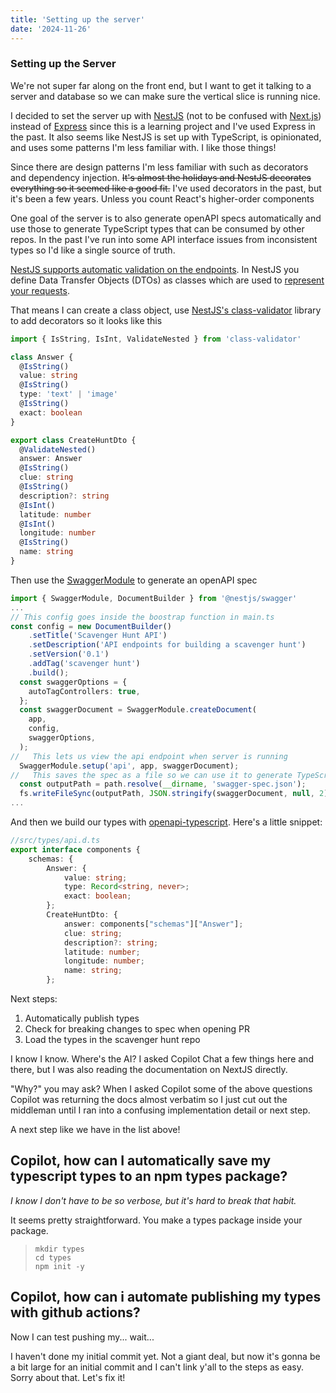 ```yaml
---
title: 'Setting up the server'
date: '2024-11-26'
---
```


### Setting up the Server

We're not super far along on the front end, but I want to get it talking to a server and database so we can make sure the vertical slice is running nice.

I decided to set the server up with [NestJS](https://nestjs.com/) (not to be confused with [Next.js](https://nextjs.org/)) instead of [Express](https://expressjs.com/) since this is a learning project and I've used Express in the past. It also seems like NestJS is set up with TypeScript, is opinionated, and uses some patterns I'm less familiar with. I like those things!

Since there are design patterns I'm less familiar with such as decorators and dependency injection. ~~It's almost the holidays and NestJS decorates everything so it seemed like a good fit.~~ I've used decorators in the past, but it's been a few years. Unless you count React's higher-order components

One goal of the server is to also generate openAPI specs automatically and use those to generate TypeScript types that can be consumed by other repos. In the past I've run into some API interface issues from inconsistent types so I'd like a single source of truth.

[NestJS supports automatic validation on the endpoints](https://docs.nestjs.com/techniques/validation#using-the-built-in-validationpipe). In NestJS you define Data Transfer Objects (DTOs) as classes which are used to [represent your requests](https://docs.nestjs.com/controllers#request-payloads).

That means I can create a class object, use [NestJS's class-validator](https://docs.nestjs.com/pipes#class-validator) library to add decorators so it looks like this

```typescript
import { IsString, IsInt, ValidateNested } from 'class-validator'

class Answer {
  @IsString()
  value: string
  @IsString()
  type: 'text' | 'image'
  @IsString()
  exact: boolean
}

export class CreateHuntDto {
  @ValidateNested()
  answer: Answer
  @IsString()
  clue: string
  @IsString()
  description?: string
  @IsInt()
  latitude: number
  @IsInt()
  longitude: number
  @IsString()
  name: string
}
```

Then use the [SwaggerModule](https://docs.nestjs.com/openapi/types-and-parameters) to generate an openAPI spec

```typescript
import { SwaggerModule, DocumentBuilder } from '@nestjs/swagger'
...
// This config goes inside the boostrap function in main.ts
const config = new DocumentBuilder()
    .setTitle('Scavenger Hunt API')
    .setDescription('API endpoints for building a scavenger hunt')
    .setVersion('0.1')
    .addTag('scavenger hunt')
    .build();
  const swaggerOptions = {
    autoTagControllers: true,
  };
  const swaggerDocument = SwaggerModule.createDocument(
    app,
    config,
    swaggerOptions,
  );
//   This lets us view the api endpoint when server is running
  SwaggerModule.setup('api', app, swaggerDocument);
//   This saves the spec as a file so we can use it to generate TypeScript next!
  const outputPath = path.resolve(__dirname, 'swagger-spec.json');
  fs.writeFileSync(outputPath, JSON.stringify(swaggerDocument, null, 2));
...
```

And then we build our types with [openapi-typescript](https://www.npmjs.com/package/openapi-typescript). Here's a little snippet:

```typescript
//src/types/api.d.ts
export interface components {
    schemas: {
        Answer: {
            value: string;
            type: Record<string, never>;
            exact: boolean;
        };
        CreateHuntDto: {
            answer: components["schemas"]["Answer"];
            clue: string;
            description?: string;
            latitude: number;
            longitude: number;
            name: string;
        };
```

Next steps:

1. Automatically publish types
2. Check for breaking changes to spec when opening PR
3. Load the types in the scavenger hunt repo

I know I know. Where's the AI? I asked Copilot Chat a few things here and there, but I was also reading the documentation on NextJS directly.

"Why?" you may ask? When I asked Copilot some of the above questions Copilot was returning the docs almost verbatim so I just cut out the middleman until I ran into a confusing implementation detail or next step.

A next step like we have in the list above!

## Copilot, how can I automatically save my typescript types to an npm types package?

_I know I don't have to be so verbose, but it's hard to break that habit._

It seems pretty straightforward. You make a types package inside your package.

> ```
> mkdir types
> cd types
> npm init -y
> ```

## Copilot, how can i automate publishing my types with github actions?

Now I can test pushing my... wait...

I haven't done my initial commit yet. Not a giant deal, but now it's gonna be a bit large for an initial commit and I can't link y'all to the steps as easy. Sorry about that. Let's fix it!
